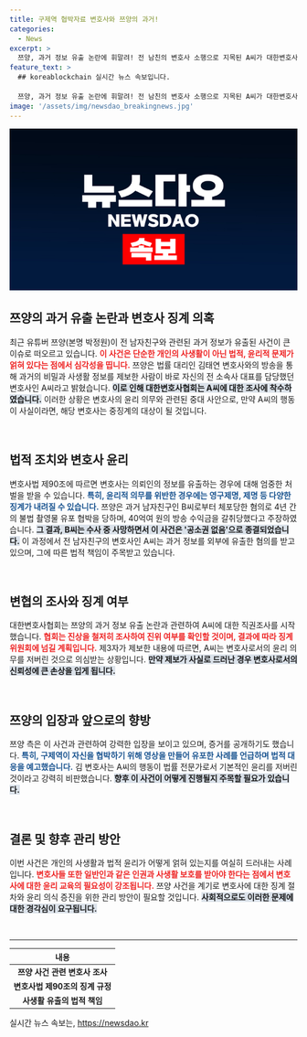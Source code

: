 ```yaml
---
title: 구제역 협박자료 변호사와 쯔양의 과거!
categories:
  - News
excerpt: >
  쯔양, 과거 정보 유출 논란에 휘말려! 전 남친의 변호사 소행으로 지목된 A씨가 대한변호사협회의 조사 대상에 올랐다. 이 사건의 전말과 쯔양의 저항은 과연 어떤 결말을 맞을까? 클릭하여 진실을 확인해보세요!
feature_text: >
  ## koreablockchain 실시간 뉴스 속보입니다.

  쯔양, 과거 정보 유출 논란에 휘말려! 전 남친의 변호사 소행으로 지목된 A씨가 대한변호사협회의 조사 대상에 올랐다. 이 사건의 전말과 쯔양의 저항은 과연 어떤 결말을 맞을까? 클릭하여 진실을 확인해보세요!
image: '/assets/img/newsdao_breakingnews.jpg'
---
```


<p><img src="/assets/img/newsdao_breakingnews.jpg" alt="koreablockchain 속보" /></p>

<h2 data-ke-size="size26">쯔양의 과거 유출 논란과 변호사 징계 의혹</h2>

<p data-ke-size="size16">최근 유튜버 쯔양(본명 박정원)이 전 남자친구와 관련된 과거 정보가 유출된 사건이 큰 이슈로 떠오르고 있습니다. <b><span style="color: #ee2323;">이 사건은 단순한 개인의 사생활이 아닌 법적, 윤리적 문제가 얽혀 있다는 점에서 심각성을 띱니다.</span></b> 쯔양은 법률 대리인 김태연 변호사와의 방송을 통해 과거의 비밀과 사생활 정보를 제보한 사람이 바로 자신의 전 소속사 대표를 담당했던 변호사인 A씨라고 밝혔습니다. <b><span style="background-color: #21538527;">이로 인해 대한변호사협회는 A씨에 대한 조사에 착수하였습니다.</span></b> 이러한 상황은 변호사의 윤리 의무와 관련된 중대 사안으로, 만약 A씨의 행동이 사실이라면, 해당 변호사는 중징계의 대상이 될 것입니다.</p>

<p data-ke-size="size16">&nbsp;</p>

<h2 data-ke-size="size26">법적 조치와 변호사 윤리</h2>

<p data-ke-size="size16">변호사법 제90조에 따르면 변호사는 의뢰인의 정보를 유출하는 경우에 대해 엄중한 처벌을 받을 수 있습니다. <b><span style="color: #1a5490;">특히, 윤리적 의무를 위반한 경우에는 영구제명, 제명 등 다양한 징계가 내려질 수 있습니다.</span></b> 쯔양은 과거 남자친구인 B씨로부터 체포당한 혐의로 4년 간의 불법 촬영물 유포 협박을 당하며, 40억여 원의 방송 수익금을 갈취당했다고 주장하였습니다. <b><span style="background-color: #21538527;">그 결과, B씨는 수사 중 사망하면서 이 사건은 '공소권 없음'으로 종결되었습니다.</span></b> 이 과정에서 전 남자친구의 변호사인 A씨는 과거 정보를 외부에 유출한 혐의를 받고 있으며, 그에 따른 법적 책임이 주목받고 있습니다.</p>

<p data-ke-size="size16">&nbsp;</p>

<h2 data-ke-size="size26">변협의 조사와 징계 여부</h2>

<p data-ke-size="size16"> 대한변호사협회는 쯔양의 과거 정보 유출 논란과 관련하여 A씨에 대한 직권조사를 시작했습니다. <b><span style="color: #ee2323;">협회는 진상을 철저히 조사하여 진위 여부를 확인할 것이며, 결과에 따라 징계위원회에 넘길 계획입니다.</span></b> 제3자가 제보한 내용에 따르면, A씨는 변호사로서의 윤리 의무를 저버린 것으로 의심받는 상황입니다. <b><span style="background-color: #21538527;">만약 제보가 사실로 드러난 경우 변호사로서의 신뢰성에 큰 손상을 입게 됩니다.</span></b></p>

<p data-ke-size="size16">&nbsp;</p>

<h2 data-ke-size="size26">쯔양의 입장과 앞으로의 향방</h2>

<p data-ke-size="size16">쯔양 측은 이 사건과 관련하여 강력한 입장을 보이고 있으며, 증거를 공개하기도 했습니다. <b><span style="color: #1a5490;">특히, 구제역이 자신을 협박하기 위해 영상을 만들어 유포한 사례를 언급하며 법적 대응을 예고했습니다.</span></b> 김 변호사는 A씨의 행동이 법률 전문가로서 기본적인 윤리를 저버린 것이라고 강력히 비판했습니다. <b><span style="background-color: #21538527;">향후 이 사건이 어떻게 진행될지 주목할 필요가 있습니다.</span></b></p>

<p data-ke-size="size16">&nbsp;</p>

<h2 data-ke-size="size26">결론 및 향후 관리 방안</h2>

<p data-ke-size="size16">이번 사건은 개인의 사생활과 법적 윤리가 어떻게 얽혀 있는지를 여실히 드러내는 사례입니다. <b><span style="color: #ee2323;">변호사들 또한 일반인과 같은 인권과 사생활 보호를 받아야 한다는 점에서 변호사에 대한 윤리 교육의 필요성이 강조됩니다.</span></b> 쯔양 사건을 계기로 변호사에 대한 징계 절차와 윤리 의식 증진을 위한 관리 방안이 필요할 것입니다. <b><span style="background-color: #21538527;">사회적으로도 이러한 문제에 대한 경각심이 요구됩니다.</span></b></p>

<p data-ke-size="size16">&nbsp;</p>

<hr>

<table>
  <thead>
    <tr>
      <th style="text-align: center; height: 17px;"><b>내용</b></th>
    </tr>
  </thead>
  <tbody>
    <tr>
      <td style="text-align: center; height: 17px;"><b>쯔양 사건 관련 변호사 조사</b></td>
    </tr>
    <tr>
      <td style="text-align: center; height: 17px;"><b>변호사법 제90조의 징계 규정</b></td>
    </tr>
    <tr>
      <td style="text-align: center; height: 17px;"><b>사생활 유출의 법적 책임</b></td>
    </tr>
  </tbody>
</table>
실시간 뉴스 속보는, <a href="https://newsdao.kr" rel="dofollow">https://newsdao.kr</a>


